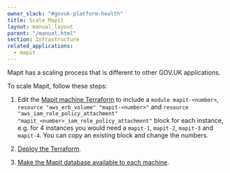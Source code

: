 ```yaml
---
owner_slack: "#govuk-platform-health"
title: Scale Mapit
layout: manual_layout
parent: "/manual.html"
section: Infrastructure
related_applications:
  - mapit
---
```


Mapit has a scaling process that is different to other GOV.UK applications.

To scale Mapit, follow these steps:

1. Edit the [Mapit machine Terraform](https://github.com/alphagov/govuk-aws/blob/a8217e42ee95b25da434fb27ab39788555a9448a/terraform/projects/app-mapit/main.tf#L157-L191) to include a `module mapit-<number>`, `resource "aws_erb_volume" "mapit-<number>"` and `resource "aws_iam_role_policy_attachment" "mapit_<number>_iam_role_policy_attachment"` block for each instance, e.g. for 4 instances you would need a `mapit-1`, `mapit-2`, `mapit-3` and `mapit-4`. You can copy an existing block and change the numbers.

1. [Deploy the Terraform](/manual/deploying-terraform.html).

1. [Make the Mapit database available to each machine](/manual/mapit-database-not-available.html).
